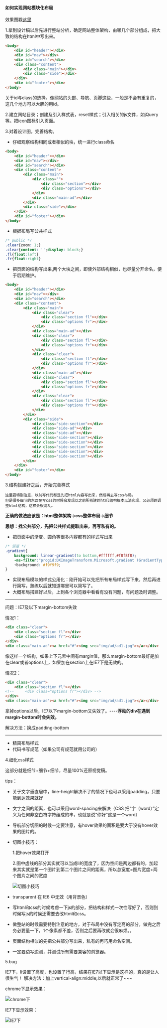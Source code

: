 #### 如何实现网站模块化布局

效果图戳[这里](https://liyaozr.github.io/100du/)

1.拿到设计稿以后先进行整站分析，确定网站整体架构，由哪几个部分组成，把大致的结构在html中写出来。

```html
<body>
	<div id="header"></div>
	<div id="nav"></div>
	<div id="search"></div>
	<div class="content">
		<div class="main"></div>
		<div class="side"></div>
	</div>
	<div id="footer"></div>
</body>
```
关于id与class的选择。像网站的头部、导航、页脚这些，一般是不会有重复的，这几个地方可以大胆的用id。

2.建立网站目录；创建及引入样式表，reset样式；引入相关的js文件，如jQuery等。把icon图标引入页面。

3.对着设计图，完善结构。

-  仔细观察结构相同或者相似的块，统一进行class命名

```html
<body>
    <div id="header"></div>
    <div id="nav"></div>
    <div id="search"></div>
    <div class="content">
        <div class="main">
            <div class="">
                <div class="section"></div>
                <div class="options"></div>
            </div>
            <div class="main-ad"></div>
        </div>
        <div class="side"></div>
    </div>
    <div id="footer"></div>
</body>
```
- 根据布局写公共样式

```css
/* public */
.clear{zoom: 1;}
.clear{content: '';display: block;}
.fl{float:left}
.fr{float:right}
```
- 把页面的结构写出来,两个大块之间，即使外部结构相似，也尽量分开命名，便于后期维护。

```html
<body>
    <div id="header"></div>
    <div id="nav"></div>
    <div id="search"></div>
    <div class="content">
        <div class="main">
            <div class="clear">
                <div class="section fl"></div>
                <div class="options fr"></div>
            </div>
            <div class="main-ad"></div>
            <div class="clear">
                <div class="section fl"></div>
                <div class="options fr"></div>
            </div>
            <div class="clear">
                <div class="section fl"></div>
                <div class="options fr"></div>
            </div>
            <div class="main-ad"></div>
            <div class="clear">
                <div class="section fl"></div>
                <div class="options fr"></div>
            </div>
            <div class="clear">
                <div class="section fl"></div>
                <div class="options fr"></div>
            </div>
        </div>
        <div class="side">
        	<div class="side-section"></div>
        	<div class="side-ad"></div>
        	<div class="side-ad"></div>
        	<div class="side-section"></div>
        	<div class="side-section"></div>
        	<div class="side-section"></div>
        	<div class="side-section"></div>
        	<div class="side-section"></div>
        </div>
    </div>
    <div id="footer"></div>
</body>
```

3.结构搭建好之后，开始完善样式

    这里要特别注意，以前写代码都是先把html内容写出来，然后再去写css布局。
    但是很多细节的东西在写css的时候会发现以之前所搭建的html结构根本无法实现，又必须的调整html结构，这样会很混乱。

**正确的做法应该是：html整体架构→css整体布局→细节**

**思想：找公共部分，先把公共样式提取出来，再写私有的。**

- 把页面中的渐变、圆角等很多内容都有的样式写出来

```css
/* 渐变 */
.gradient{
	background: linear-gradient(to bottom,#ffffff,#f8f8f8);
	-ms-filter:"progid:DXImageTransform.Microsoft.gradient (GradientType=0, startColorstr=#FFFFFF, endColorstr=#f8f8f8)";
	+background: #f9f9f9;
}
```

- 实现布局模块的样式公用化：刚开始可以先把所有布局样式写下来，然后再进行简写，熟练以后就知道哪里可以简写了。
- 大概布局搭建好以后，上到各个浏览器中看看有没有问题，有问题及时调整。
---
问题：IE7及以下margin-bottom失效

情况1：

```html
<div class="clear">
    <div class="section fl"></div>
    <div class="options fr"></div>
</div>
<div class="main-ad"><a href="#"><img src="img/ad/ad1.jpg"></a></div>
```
像这样一个结构，如果上下元素中间有margin值，那么margin-bottom最好是加在clear或者options上，如果加在section上在IE7下是无效的。

情况2：

```html
<div class="clear">
    <div class="section fl"></div>
<!--     <div class="options fr"></div> -->
</div>
<div class="main-ad"><a href="#"><img src="img/ad/ad1.jpg"></a></div>
```
拿掉options以后，IE7以下margin-bottom又失效了。----**浮动的div在遇到margin-bottom时会失效。**

解决方法：换成padding-bottom

---

- 精简布局样式
- 代码书写规范（如果公司有规范就用公司的）

4.细化css样式

这部分就是细节+细节+细节，尽量100%还原视觉稿。

tips：

- 关于文字垂直居中，line-height解决不了的情况下也可以采用padding，只要能到达效果就好
- 文字之间的距离，也可以采用word-spacing来解决（CSS 把“字（word）”定义为任何非空白符字符组成的串，也就是说“你好”这是一个word）
- 导航部分切图的时候一定要注意，有hover效果的面积是要大于没有hover效果的图片的。
- 切图小技巧：

    1.把hover效果打开

    2.图中虚线的部分其实就可以当成li的宽度了，因为空间是两边都有的，加起来其实就是第一个图片到第二个图片之间的距离，所以总宽度=图片宽度+两个图片之间的宽度

    ![切图小技巧](http://upload-images.jianshu.io/upload_images/4229306-694257c36bbaa131.png?imageMogr2/auto-orient/strip%7CimageView2/2/w/500)

- transparent 在 IE6 中无效（用背景色）
- 写html和css的时候考虑一下js的部分，把结构和样式一次性写好了，否则到时候写js的时候还需要去改html和css。

- 做整站的时候需要特别注意的地方，对于布局中没有写定高的部分，做完之后务必要量一下，1个像素都不差，否则之后要再改就会很麻烦。。
- 页面结构相似的先把公共部分写出来，私有的再巧用命名空间。

-  一定要边写边测，并测试所有需要兼容的浏览器。

5.bug

IE7下，li设置了高度，也设置了行高，结果在IE7以下显示是这样的，真的是让人很生气！
解决方法：加上vertical-align:middle;以后就正常了~~~

chrome下显示效果：

![chrome下](http://upload-images.jianshu.io/upload_images/4229306-facb1d363aaa7084.png?imageMogr2/auto-orient/strip%7CimageView2/2/w/500)

IE7下显示效果：

![IE7下](http://upload-images.jianshu.io/upload_images/4229306-7bec7fa0c40b9495.png?imageMogr2/auto-orient/strip%7CimageView2/2/w/500)

